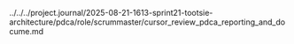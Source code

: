 ../../../project.journal/2025-08-21-1613-sprint21-tootsie-architecture/pdca/role/scrummaster/cursor_review_pdca_reporting_and_docume.md